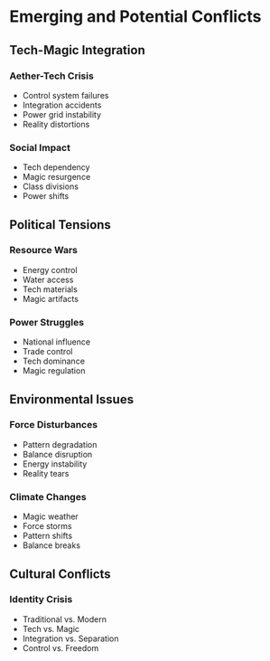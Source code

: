 # Emerging and Potential Conflicts

## Tech-Magic Integration

### Aether-Tech Crisis
- Control system failures
- Integration accidents
- Power grid instability
- Reality distortions

### Social Impact
- Tech dependency
- Magic resurgence
- Class divisions
- Power shifts

## Political Tensions

### Resource Wars
- Energy control
- Water access
- Tech materials
- Magic artifacts

### Power Struggles
- National influence
- Trade control
- Tech dominance
- Magic regulation

## Environmental Issues

### Force Disturbances
- Pattern degradation
- Balance disruption
- Energy instability
- Reality tears

### Climate Changes
- Magic weather
- Force storms
- Pattern shifts
- Balance breaks

## Cultural Conflicts

### Identity Crisis
- Traditional vs. Modern
- Tech vs. Magic
- Integration vs. Separation
- Control vs. Freedom
